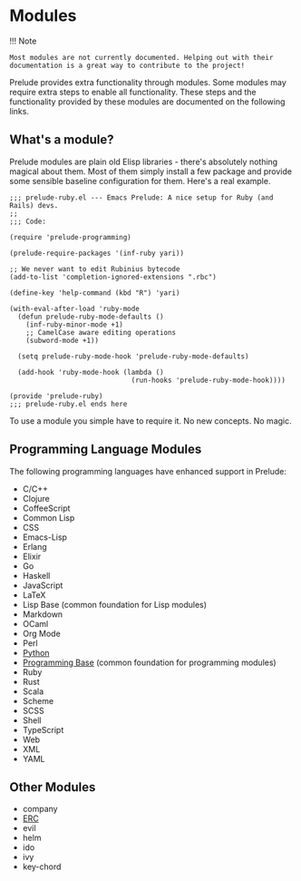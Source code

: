 # Modules

!!! Note

    Most modules are not currently documented. Helping out with their
    documentation is a great way to contribute to the project!

Prelude provides extra functionality through modules. Some modules may
require extra steps to enable all functionality. These steps and the
functionality provided by these modules are documented on the
following links.

## What's a module?

Prelude modules are plain old Elisp libraries - there's absolutely nothing magical about them.
Most of them simply install a few package and provide some sensible baseline configuration for them.
Here's a real example.

``` emacs-lisp
;;; prelude-ruby.el --- Emacs Prelude: A nice setup for Ruby (and Rails) devs.
;;
;;; Code:

(require 'prelude-programming)

(prelude-require-packages '(inf-ruby yari))

;; We never want to edit Rubinius bytecode
(add-to-list 'completion-ignored-extensions ".rbc")

(define-key 'help-command (kbd "R") 'yari)

(with-eval-after-load 'ruby-mode
  (defun prelude-ruby-mode-defaults ()
    (inf-ruby-minor-mode +1)
    ;; CamelCase aware editing operations
    (subword-mode +1))

  (setq prelude-ruby-mode-hook 'prelude-ruby-mode-defaults)

  (add-hook 'ruby-mode-hook (lambda ()
                              (run-hooks 'prelude-ruby-mode-hook))))

(provide 'prelude-ruby)
;;; prelude-ruby.el ends here
```

To use a module you simple have to require it. No new concepts. No magic.

## Programming Language Modules

The following programming languages have enhanced support in Prelude:

- C/C++
- Clojure
- CoffeeScript
- Common Lisp
- CSS
- Emacs-Lisp
- Erlang
- Elixir
- Go
- Haskell
- JavaScript
- LaTeX
- Lisp Base (common foundation for Lisp modules)
- Markdown
- OCaml
- Org Mode
- Perl
- [Python](python.md)
- [Programming Base](programming.md) (common foundation for programming modules)
- Ruby
- Rust
- Scala
- Scheme
- SCSS
- Shell
- TypeScript
- Web
- XML
- YAML

## Other Modules

- company
- [ERC](erc.md)
- evil
- helm
- ido
- ivy
- key-chord
